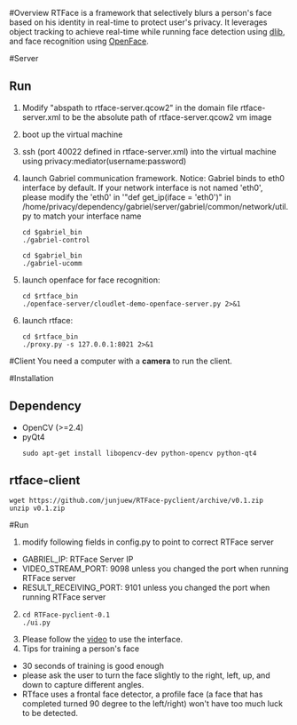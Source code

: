 #Overview
RTFace is a framework that selectively blurs a person's face based on his identity in real-time to protect user's privacy.
It leverages object tracking to achieve real-time while running face detection using [dlib](http://dlib.net), and face recognition using [OpenFace](https://cmusatyalab.github.io/openface).

#Server
## Run
1. Modify "abspath to rtface-server.qcow2" in the domain file rtface-server.xml to be the absolute path of rtface-server.qcow2 vm image
2. boot up the virtual machine
3. ssh (port 40022 defined in rtface-server.xml) into the virtual machine using privacy:mediator(username:password)
4. launch Gabriel communication framework. Notice: Gabriel binds to eth0 interface by default.
If your network interface is not named 'eth0', please modify the 'eth0' in '"def get_ip(iface = 'eth0')" in
/home/privacy/dependency/gabriel/server/gabriel/common/network/util.py to match your interface name

    ```
    cd $gabriel_bin
    ./gabriel-control
    ```
    ```
    cd $gabriel_bin
    ./gabriel-ucomm
    ```

5. launch openface for face recognition:
    ```
    cd $rtface_bin
    ./openface-server/cloudlet-demo-openface-server.py 2>&1
    ```
6. launch rtface:
    ```
    cd $rtface_bin
    ./proxy.py -s 127.0.0.1:8021 2>&1
    ```

#Client
You need a computer with a **camera** to run the client.

#Installation
## Dependency
* OpenCV (>=2.4)
* pyQt4
    ```
    sudo apt-get install libopencv-dev python-opencv python-qt4
    ```

## rtface-client
```
wget https://github.com/junjuew/RTFace-pyclient/archive/v0.1.zip
unzip v0.1.zip
```
#Run
1. modify following fields in config.py to point to correct RTFace server
  * GABRIEL_IP: RTFace Server IP
  * VIDEO_STREAM_PORT: 9098 unless you changed the port when running RTFace server
  * RESULT_RECEIVING_PORT: 9101 unless you changed the port when running RTFace server
2.
    ```
    cd RTFace-pyclient-0.1
    ./ui.py
    ```
3. Please follow the [video](https://youtu.be/gQa8oScFS94) to use the interface.
4. Tips for training a person's face
  * 30 seconds of training is good enough
  * please ask the user to turn the face slightly to the right, left, up, and down to capture different angles.
  * RTface uses a frontal face detector, a profile face (a face that has completed turned 90 degree to the left/right) won't
  have too much luck to be detected.
